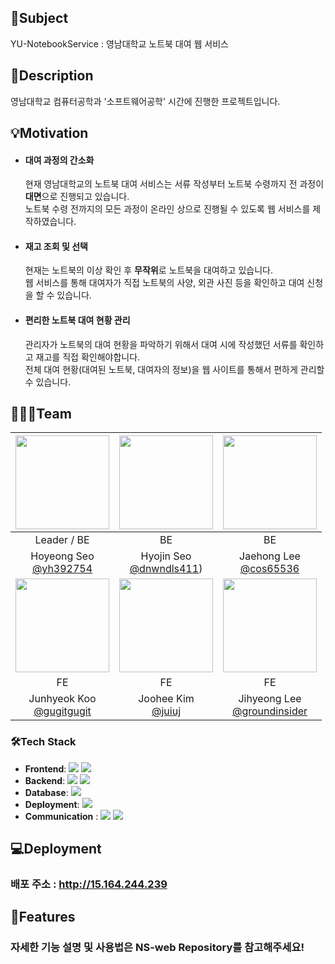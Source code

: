 ## 📌Subject 
YU-NotebookService : 영남대학교 노트북 대여 웹 서비스

## 📝Description
영남대학교 컴퓨터공학과 '소프트웨어공학' 시간에 진행한 프로젝트입니다.

## 💡Motivation
- #### 대여 과정의 간소화
  현재 영남대학교의 노트북 대여 서비스는 서류 작성부터 노트북 수령까지 전 과정이 **대면**으로 진행되고 있습니다.<br/>
노트북 수령 전까지의 모든 과정이 온라인 상으로 진행될 수 있도록 웹 서비스를 제작하였습니다.
- #### 재고 조회 및 선택
  현재는 노트북의 이상 확인 후 **무작위**로 노트북을 대여하고 있습니다.<br/>
  웹 서비스를 통해 대여자가 직접 노트북의 사양, 외관 사진 등을 확인하고 대여 신청을 할 수 있습니다.
- #### 편리한 노트북 대여 현황 관리
  관리자가 노트북의 대여 현황을 파악하기 위해서 대여 시에 작성했던 서류를 확인하고 재고를 직접 확인해야합니다.<br/>
  전체 대여 현황(대여된 노트북, 대여자의 정보)을 웹 사이트를 통해서 편하게 관리할 수 있습니다.

## 🧑‍🤝‍🧑Team

| <img src="https://avatars.githubusercontent.com/yh392754" width="150" height="150"/> | <img src="https://avatars.githubusercontent.com/dnwndls411" width="150" height="150"/> | <img src="https://avatars.githubusercontent.com/cos65536" width="150" height="150"/> |
|:-------------------------------------------------------------------------------------------:|:-------------------------------------------------------------------------------------------:|:-------------------------------------------------------------------------------------------:|
|                                             Leader / BE                                             |                                             BE                                              |                                             BE                                              |
|           Hoyeong Seo<br/>[@yh392754](https://github.com/yh392754)         |                     Hyojin Seo<br/>[@dnwndls411](https://github.com/dnwndls411))                    |                  Jaehong Lee<br/>[@cos65536](https://github.com/cos65536)                   |
| <img src="https://avatars.githubusercontent.com/gugitgugit" width="150" height="150"/> | <img src="https://avatars.githubusercontent.com/juiuj" width="150" height="150"/> | <img src="https://avatars.githubusercontent.com/groundinsider" width="150" height="150"/>     |
|                                             FE                                              |                                           FE                                            |                                           FE                                           |
|                      Junhyeok Koo<br/>[@gugitgugit](https://github.com/gugitgugit)                      |                     Joohee Kim<br/>[@juiuj](https://github.com/juiuj)                                             |             Jihyeong Lee<br/>[@groundinsider](https://github.com/groundinsider)                                            |

### 🛠️Tech Stack
- **Frontend**: <img src="https://img.shields.io/badge/React-61DAFB?style=flat&logo=React&logoColor=white" /> <img src="https://img.shields.io/badge/JavaScript-F7DF1E?style=flat&logo=JavaScript&logoColor=white"/>
- **Backend**: <img src="https://img.shields.io/badge/Spring-6DB33F?style=flat&logo=Spring&logoColor=white"/> <img src="https://img.shields.io/badge/Java-4479A1?style=flat"/>
- **Database**: <img src="https://img.shields.io/badge/MySQL-4479A1?style=flat&logo=MySQL&logoColor=white"/>
- **Deployment**: <img src="https://img.shields.io/badge/Amazon EC2-FF9900?style=flat&logo=Amazon EC2&logoColor=white"/>
- **Communication** : <img src="https://img.shields.io/badge/Notion-000000?style=flat&logo=Notion&logoColor=white"/> <img src="https://img.shields.io/badge/Discord-5865F2?style=flat&logo=Discord&logoColor=white"/>

## 💻Deployment
### 배포 주소 : http://15.164.244.239

## 🌟Features
### 자세한 기능 설명 및 사용법은 NS-web Repository를 참고해주세요!
